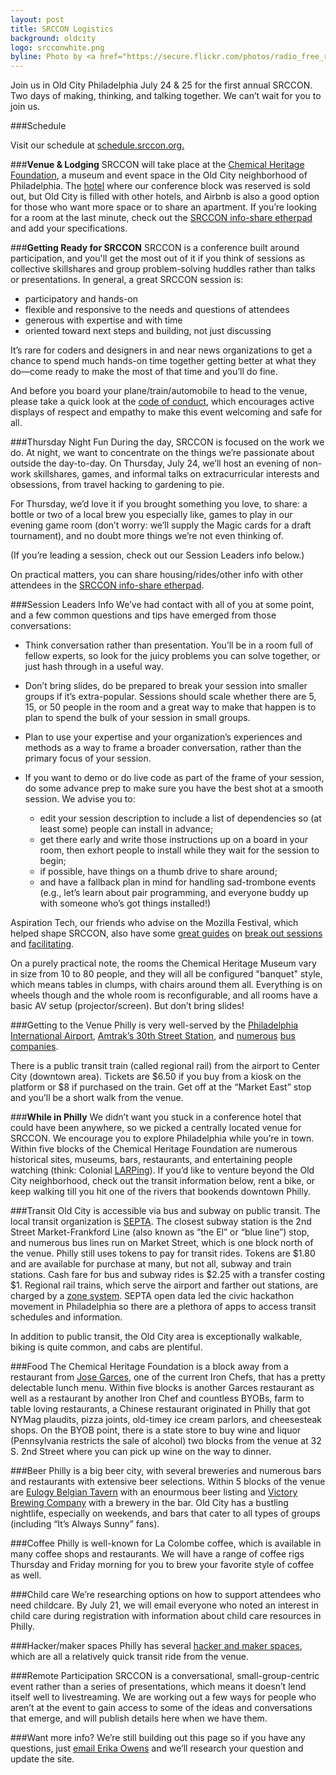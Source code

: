 ```yaml
---
layout: post
title: SRCCON Logistics
background: oldcity
logo: srcconwhite.png
byline: Photo by <a href="https://secure.flickr.com/photos/radio_free_rlyeh/5744633267">R'lyeh Imaging</a>
---
```

<p class="bodybig">Join us in Old City Philadelphia July 24 & 25 for the first annual SRCCON. Two days of making, thinking, and talking together. We can&rsquo;t wait for you to join us.</p>

###Schedule

Visit our schedule at [schedule.srccon.org.](http://schedule.srccon.org)

###**Venue & Lodging**
SRCCON will take place at the [Chemical Heritage Foundation](http://www.chemheritage.org/), a museum and event space in the Old City neighborhood of Philadelphia.
The [hotel](http://www.phillydowntownhotel.com/) where our conference block was reserved is sold out, but Old City is filled with other hotels, and Airbnb is also a good option for those who want more space or to share an apartment. If you&rsquo;re looking for a room at the last minute, check out the [SRCCON info-share etherpad](https://etherpad.mozilla.org/SRCCON2014) and add your specifications.

###**Getting Ready for SRCCON**
SRCCON is a conference built around participation, and you'll get the most out of it if you think of sessions as collective skillshares and group problem-solving huddles rather than talks or presentations. In general, a great SRCCON session is:

* participatory and hands-on
* flexible and responsive to the needs and questions of attendees
* generous with expertise and with time
* oriented toward next steps and building, not just discussing

It&rsquo;s rare for coders and designers in and near news organizations to get a chance to spend much hands-on time together getting better at what they do—come ready to make the most of that time and you&rsquo;ll do fine.

And before you board your plane/train/automobile to head to the venue, please take a quick look at the [code of conduct](http://srccon.org/conduct/), which encourages active displays of respect and empathy to make this event welcoming and safe for all.

###Thursday Night Fun
During the day, SRCCON is focused on the work we do. At night, we want to concentrate on the things we&rsquo;re passionate about outside the day-to-day. On Thursday, July 24, we&rsquo;ll host an evening of non-work skillshares, games, and informal talks on extracurricular interests and obsessions, from travel hacking to gardening to pie.

For Thursday, we&rsquo;d love it if you brought something you love, to share: a bottle or two of a local brew you especially like, games to play in our evening game room (don&rsquo;t worry: we&rsquo;ll supply the Magic cards for a draft tournament), and no doubt more things we&rsquo;re not even thinking of.

(If you&rsquo;re leading a session, check out our Session Leaders info below.)

On practical matters, you can share housing/rides/other info with other attendees in the [SRCCON info-share etherpad](https://etherpad.mozilla.org/SRCCON2014).

###Session Leaders Info
We&rsquo;ve had contact with all of you at some point, and a few common questions and tips have emerged from those conversations:

* Think conversation rather than presentation. You&rsquo;ll be in a room full of fellow experts, so look for the juicy problems you can solve together, or just hash through in a useful way.
* Don&rsquo;t bring slides, do be prepared to break your session into smaller groups if it&rsquo;s extra-popular. Sessions should scale whether there are 5, 15, or 50 people in the room and a great way to make that happen is to plan to spend the bulk of your session in small groups.
* Plan to use your expertise and your organization&rsquo;s experiences and methods as a way to frame a broader conversation, rather than the primary focus of your session.
* If you want to demo or do live code as part of the frame of your session, do some advance prep to make sure you have the best shot at a smooth session. We advise you to:

  * edit your session description to include a list of dependencies so (at least some) people can install in advance;
  * get there early and write those instructions up on a board in your room, then exhort people to install while they wait for the session to begin;
  * if possible, have things on a thumb drive to share around;
  * and have a fallback plan in mind for handling sad-trombone events (e.g., let&rsquo;s learn about pair programming, and everyone buddy up with someone who&rsquo;s got things installed!)

Aspiration Tech, our friends who advise on the Mozilla Festival, which helped shape SRCCON, also have some [great guides](http://facilitation.aspirationtech.org/index.php?title=Main_Page) on [break out sessions](http://facilitation.aspirationtech.org/index.php?title=Facilitation:Break-Outs) and [facilitating](http://facilitation.aspirationtech.org/index.php?title=Facilitation:Facilitator_Guidelines).

On a purely practical note, the rooms the Chemical Heritage Museum vary in size from 10 to 80 people, and they will all be configured "banquet" style, which means tables in clumps, with chairs around them all. Everything is on wheels though and the whole room is reconfigurable, and all rooms have a basic AV setup (projector/screen). But don&rsquo;t bring slides!

###Getting to the Venue
Philly is very well-served by the [Philadelphia International Airport](http://www.phl.org/Pages/HomePage.aspx), [Amtrak&rsquo;s 30th Street Station](http://www.amtrak.com/servlet/ContentServer?pagename=am/am2Station/Station_Page&code=PHL), and [numerous](http://megabus.com/) [bus](http://www.gotobus.com/yobus/) [companies](https://www.greyhound.com/default.aspx).

There is a public transit train (called regional rail) from the airport to Center City (downtown area). Tickets are $6.50 if you buy from a kiosk on the platform or $8 if purchased on the train. Get off at the &ldquo;Market East&rdquo; stop and you&rsquo;ll be a short walk from the venue.

###**While in Philly**
We didn&rsquo;t want you stuck in a conference hotel that could have been anywhere, so we picked a centrally located venue for SRCCON. We encourage you to explore Philadelphia while you&rsquo;re in town. Within five blocks of the Chemical Heritage Foundation are numerous historical sites, museums, bars, restaurants, and entertaining people watching (think: Colonial [LARPing](https://en.wikipedia.org/wiki/Live_action_role-playing_game)). If you&rsquo;d like to venture beyond the Old City neighborhood, check out the transit information below, rent a bike, or keep walking till you hit one of the rivers that bookends downtown Philly.

###Transit
Old City is accessible via bus and subway on public transit. The local transit organization is [SEPTA](http://septa.org). The closest subway station is the 2nd Street Market-Frankford Line (also known as &ldquo;the El&rdquo; or &ldquo;blue line&rdquo;) stop, and numerous bus lines run on Market Street, which is one block north of the venue. Philly still uses tokens to pay for transit rides. Tokens are $1.80 and are available for purchase at many, but not all, subway and train stations. Cash fare for bus and subway rides is $2.25 with a transfer costing $1. Regional rail trains, which serve the airport and farther out stations, are charged by a [zone system](http://septa.org/fares/ticket/index.html).
SEPTA open data led the civic hackathon movement in Philadelphia so there are a plethora of apps to access transit schedules and information.

In addition to public transit, the Old City area is exceptionally walkable, biking is quite common, and cabs are plentiful.

###Food
The Chemical Heritage Foundation is a block away from a restaurant from [Jose Garces](http://philadelphia.amadarestaurant.com/), one of the current Iron Chefs, that has a pretty delectable lunch menu. Within five blocks is another Garces restaurant as well as a restaurant by another Iron Chef and countless BYOBs, farm to table loving restaurants, a Chinese restaurant originated in Philly that got NYMag plaudits, pizza joints, old-timey ice cream parlors, and cheesesteak shops. On the BYOB point, there is a state store to buy wine and liquor (Pennsylvania restricts the sale of alcohol) two blocks from the venue at 32 S. 2nd Street where you can pick up wine on the way to dinner.

###Beer
Philly is a big beer city, with several breweries and numerous bars and restaurants with extensive beer selections. Within 5 blocks of the venue are [Eulogy Belgian Tavern](http://eulogybar.com/) with an enourmous beer listing and [Victory Brewing Company](http://www.victorybeer.com/) with a brewery in the bar. Old City has a bustling nightlife, especially on weekends, and bars that cater to all types of groups (including &ldquo;It&rsquo;s Always Sunny&rdquo; fans).

###Coffee
Philly is well-known for La Colombe coffee, which is available in many coffee shops and restaurants. We will have a range of coffee rigs Thursday and Friday morning for you to brew your favorite style of coffee as well.

###Child care
We&rsquo;re researching options on how to support attendees who need childcare. By July 21, we will email everyone who noted an interest in child care during registration with information about child care resources in Philly.

###Hacker/maker spaces
Philly has several [hacker and maker spaces](http://hackerspaces.org/wiki/Philadelphia), which are all a relatively quick transit ride from the venue.

###Remote Participation
SRCCON is a conversational, small-group-centric event rather than a series of presentations, which means it doesn&rsquo;t lend itself well to livestreaming. We are working out a few ways for people who aren&rsquo;t at the event to gain access to some of the ideas and conversations that emerge, and will publish details here when we have them.

###Want more info?
We&rsquo;re still building out this page so if you have any questions, just [email Erika Owens](mailto:erika@mozillafoundation.org) and we&rsquo;ll research your question and update the site.
